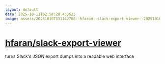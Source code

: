 ```yaml
---
layout: default
date: 2025-10-11T02:58:28.433625
image: assets/20251010T131142786--hfaran--slack-export-viewer--20251010T132305336--cropped.png
---
```


# [hfaran/slack-export-viewer](https://github.com/hfaran/slack-export-viewer)

turns Slack's JSON export dumps into a readable web interface
